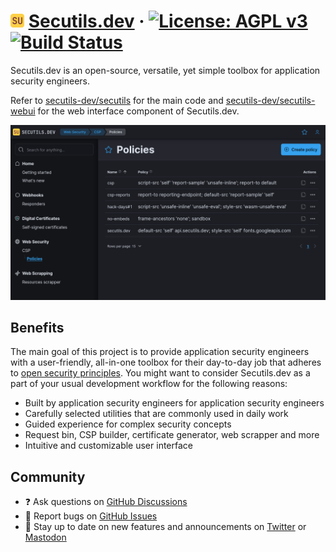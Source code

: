 # <img src="https://raw.githubusercontent.com/secutils-dev/secutils/main/assets/logo/secutils-logo-initials.png" alt="Secutils.dev" width="22"> [Secutils.dev](https://secutils.dev) &middot; [![License: AGPL v3](https://img.shields.io/badge/License-AGPL%20v3-blue.svg)](https://github.com/secutils-dev/secutils/blob/main/LICENSE) [![Build Status](https://github.com/secutils-dev/secutils/actions/workflows/ci.yml/badge.svg)](https://github.com/secutils-dev/secutils/actions)

Secutils.dev is an open-source, versatile, yet simple toolbox for application security engineers.

Refer to [secutils-dev/secutils](https://github.com/secutils-dev/secutils) for the main code and [secutils-dev/secutils-webui](https://github.com/secutils-dev/secutils-webui) for the web interface component of Secutils.dev.

![Secutils.dev UI](https://github.com/secutils-dev/.github/blob/main/profile/promo.png?raw=true)

## Benefits

The main goal of this project is to provide application security engineers with a user-friendly, all-in-one toolbox for their day-to-day job that adheres to [open security principles](https://en.wikipedia.org/wiki/Open_security). You might want to consider Secutils.dev as a part of your usual development workflow for the following reasons:

* Built by application security engineers for application security engineers
* Carefully selected utilities that are commonly used in daily work
* Guided experience for complex security concepts
* Request bin, CSP builder, certificate generator, web scrapper and more
* Intuitive and customizable user interface

## Community

- ❓ Ask questions on [GitHub Discussions](https://github.com/orgs/secutils-dev/discussions)
- 🐛 Report bugs on [GitHub Issues](https://github.com/secutils-dev/secutils/issues)
- 📣 Stay up to date on new features and announcements on [Twitter](https://twitter.com/secutils) or [Mastodon](https://fosstodon.org/@secutils)
